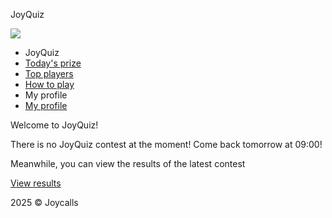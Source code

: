JoyQuiz



[![](images/jq-logo.png)](#)




* JoyQuiz
* [Today's prize](qstart.html)
* [Top players](rating.html)
* [How to play](howto.html)
* My profile
* [My profile](profile.html)

Welcome to JoyQuiz!

There is no JoyQuiz contest at the moment! Come back tomorrow at 09:00!

Meanwhile, you can view the results of the latest contest

  

[View results](rating.html)





2025 © Joycalls